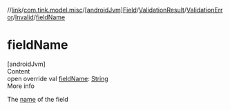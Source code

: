 //[link](../../../../../index.md)/[com.tink.model.misc](../../../../index.md)/[[androidJvm]Field](../../../index.md)/[ValidationResult](../../index.md)/[ValidationError](../index.md)/[Invalid](index.md)/[fieldName](field-name.md)



# fieldName  
[androidJvm]  
Content  
open override val [fieldName](field-name.md): [String](https://kotlinlang.org/api/latest/jvm/stdlib/kotlin/-string/index.html)  
More info  


The [name](../../../name.md) of the field

  



